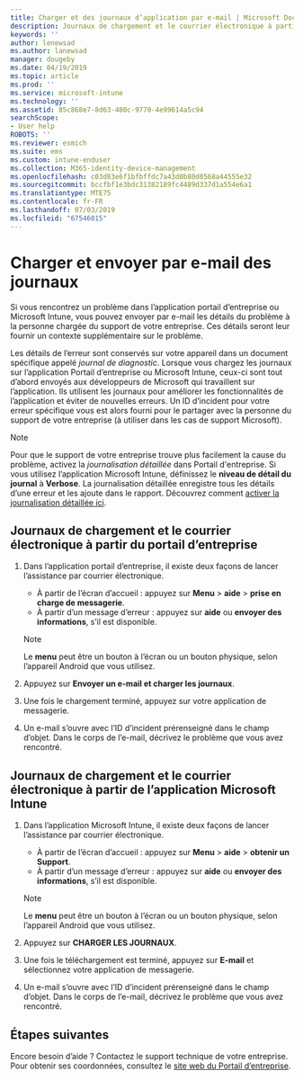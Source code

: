 ```yaml
---
title: Charger et des journaux d’application par e-mail | Microsoft Docs
description: Journaux de chargement et le courrier électronique à partir d’applications Intune
keywords: ''
author: lenewsad
ms.author: lanewsad
manager: dougeby
ms.date: 04/19/2019
ms.topic: article
ms.prod: ''
ms.service: microsoft-intune
ms.technology: ''
ms.assetid: 85c868e7-8d63-480c-9770-4e99614a5c94
searchScope:
- User help
ROBOTS: ''
ms.reviewer: esmich
ms.suite: ems
ms.custom: intune-enduser
ms.collection: M365-identity-device-management
ms.openlocfilehash: c03d83e6f1bfbffdc7a43d0b80d0568a44555e32
ms.sourcegitcommit: bccfbf1e3bdc31382189fc4489d337d1a554e6a1
ms.translationtype: MTE75
ms.contentlocale: fr-FR
ms.lasthandoff: 07/03/2019
ms.locfileid: "67546015"
---
```

# <a name="upload-and-email-logs"></a>Charger et envoyer par e-mail des journaux  

Si vous rencontrez un problème dans l’application portail d’entreprise ou Microsoft Intune, vous pouvez envoyer par e-mail les détails du problème à la personne chargée du support de votre entreprise. Ces détails seront leur fournir un contexte supplémentaire sur le problème.  

Les détails de l’erreur sont conservés sur votre appareil dans un document spécifique appelé _journal de diagnostic_. Lorsque vous chargez les journaux sur l’application Portail d’entreprise ou Microsoft Intune, ceux-ci sont tout d’abord envoyés aux développeurs de Microsoft qui travaillent sur l’application. Ils utilisent les journaux pour améliorer les fonctionnalités de l’application et éviter de nouvelles erreurs. Un ID d’incident pour votre erreur spécifique vous est alors fourni pour le partager avec la personne du support de votre entreprise (à utiliser dans les cas de support Microsoft).  

> [!Note]
> Pour que le support de votre entreprise trouve plus facilement la cause du problème, activez la _journalisation détaillée_ dans Portail d'entreprise. Si vous utilisez l’application Microsoft Intune, définissez le **niveau de détail du journal** à **Verbose**. La journalisation détaillée enregistre tous les détails d’une erreur et les ajoute dans le rapport. Découvrez comment [activer la journalisation détaillée ici](use-verbose-logging-to-help-your-it-administrator-fix-device-issues-android.md).  

## <a name="upload-and-email-logs-from-company-portal"></a>Journaux de chargement et le courrier électronique à partir du portail d’entreprise  

1. Dans l’application portail d’entreprise, il existe deux façons de lancer l’assistance par courrier électronique.
    * À partir de l’écran d’accueil : appuyez sur **Menu** > **aide** > **prise en charge de messagerie**.  
    * À partir d’un message d’erreur : appuyez sur **aide** ou **envoyer des informations**, s’il est disponible.  

    > [!NOTE]
    > Le **menu** peut être un bouton à l’écran ou un bouton physique, selon l’appareil Android que vous utilisez.  

3. Appuyez sur **Envoyer un e-mail et charger les journaux**.  
4. Une fois le chargement terminé, appuyez sur votre application de messagerie. 
5. Un e-mail s’ouvre avec l’ID d’incident prérenseigné dans le champ d’objet. Dans le corps de l’e-mail, décrivez le problème que vous avez rencontré.    


## <a name="upload-and-email-logs-from-microsoft-intune-app"></a>Journaux de chargement et le courrier électronique à partir de l’application Microsoft Intune   

1. Dans l’application Microsoft Intune, il existe deux façons de lancer l’assistance par courrier électronique.  
    * À partir de l’écran d’accueil : appuyez sur **Menu** > **aide** > **obtenir un Support**.  
    * À partir d’un message d’erreur : appuyez sur **aide** ou **envoyer des informations**, s’il est disponible.  

    > [!NOTE]
    > Le **menu** peut être un bouton à l’écran ou un bouton physique, selon l’appareil Android que vous utilisez.

3. Appuyez sur **CHARGER LES JOURNAUX**.  
4. Une fois le téléchargement est terminé, appuyez sur **E-mail** et sélectionnez votre application de messagerie.  
5. Un e-mail s’ouvre avec l’ID d’incident prérenseigné dans le champ d’objet. Dans le corps de l’e-mail, décrivez le problème que vous avez rencontré.  

## <a name="next-steps"></a>Étapes suivantes  

Encore besoin d’aide ? Contactez le support technique de votre entreprise. Pour obtenir ses coordonnées, consultez le [site web du Portail d’entreprise](https://go.microsoft.com/fwlink/?linkid=2010980).
